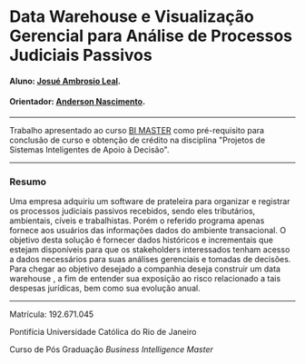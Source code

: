 <!-- antes de enviar a versão final, solicitamos que todos os comentários, colocados para orientação ao aluno, sejam removidos do arquivo -->

# Data Warehouse e Visualização Gerencial para Análise de Processos Judiciais Passivos

#### Aluno: [Josué Ambrosio Leal](https://github.com/josuealeal).
#### Orientador: [Anderson Nascimento](https://github.com/insightds).

---

Trabalho apresentado ao curso [BI MASTER](https://ica.puc-rio.ai/bi-master) como pré-requisito para conclusão de curso e obtenção de crédito na disciplina "Projetos de Sistemas Inteligentes de Apoio à Decisão".



---

### Resumo

<!-- trocar o texto abaixo pelo resumo do trabalho, em português -->

Uma empresa adquiriu um software de prateleira para organizar e registrar os processos judiciais passivos recebidos, sendo eles tributários, ambientais, cíveis e trabalhistas. Porém o referido programa apenas fornece aos usuários das informações dados do ambiente transacional. O objetivo desta solução é fornecer dados históricos e incrementais que estejam disponíveis para que os stakeholders interessados tenham acesso a dados necessários para suas análises gerenciais e tomadas de decisões.
Para chegar ao objetivo desejado a companhia deseja construir um data warehouse , a fim de entender sua exposição ao risco relacionado a tais despesas jurídicas, bem como sua evolução anual. 

---

Matrícula: 192.671.045

Pontifícia Universidade Católica do Rio de Janeiro

Curso de Pós Graduação *Business Intelligence Master*
